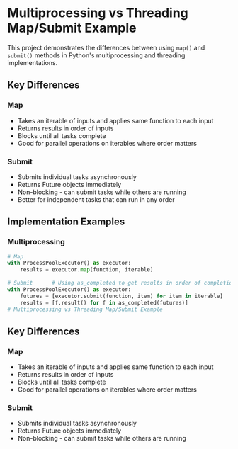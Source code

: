 # Multiprocessing vs Threading Map/Submit Example

This project demonstrates the differences between using `map()` and `submit()` methods in Python's multiprocessing and threading implementations.

## Key Differences

### Map
- Takes an iterable of inputs and applies same function to each input
- Returns results in order of inputs
- Blocks until all tasks complete
- Good for parallel operations on iterables where order matters

### Submit  
- Submits individual tasks asynchronously
- Returns Future objects immediately
- Non-blocking - can submit tasks while others are running
- Better for independent tasks that can run in any order

## Implementation Examples

### Multiprocessing

```python
# Map
with ProcessPoolExecutor() as executor:
    results = executor.map(function, iterable)
    
# Submit      # Using as_completed to get results in order of completion
with ProcessPoolExecutor() as executor:
    futures = [executor.submit(function, item) for item in iterable]
    results = [f.result() for f in as_completed(futures)]
# Multiprocessing vs Threading Map/Submit Example
```
## Key Differences

### Map
- Takes an iterable of inputs and applies same function to each input
- Returns results in order of inputs
- Blocks until all tasks complete
- Good for parallel operations on iterables where order matters

### Submit  
- Submits individual tasks asynchronously
- Returns Future objects immediately
- Non-blocking - can submit tasks while others are running
